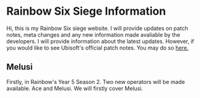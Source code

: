 # Rainbow Six Siege Information 

Hi, this is my Rainbow Six siege website. I will provide updates on patch notes, meta changes and any new information made avaliable by the developers. I will provide information about the latest updates. However, if you would like to see Ubisoft's official patch notes. You may do so [here.](https://www.ubisoft.com/en-us/game/rainbow-six/siege/news-updates/6ZAUq5r1JwOfFWsvlvLBmW/y5s2-steel-wave-patch-notes-addendum)

## Melusi

Firstly, in Rainbow's Year 5 Season 2. Two new operators will be made available. Ace and Melusi. We will firstly cover Melusi.
